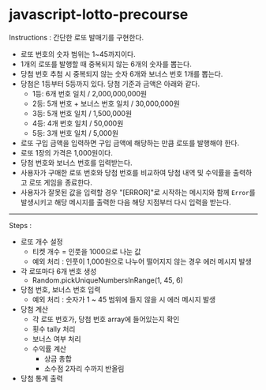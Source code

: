 # javascript-lotto-precourse

Instructions :
간단한 로또 발매기를 구현한다.

- 로또 번호의 숫자 범위는 1~45까지이다.
- 1개의 로또를 발행할 때 중복되지 않는 6개의 숫자를 뽑는다.
- 당첨 번호 추첨 시 중복되지 않는 숫자 6개와 보너스 번호 1개를 뽑는다.
- 당첨은 1등부터 5등까지 있다. 당첨 기준과 금액은 아래와 같다.
    - 1등: 6개 번호 일치 / 2,000,000,000원
    - 2등: 5개 번호 + 보너스 번호 일치 / 30,000,000원
    - 3등: 5개 번호 일치 / 1,500,000원
    - 4등: 4개 번호 일치 / 50,000원
    - 5등: 3개 번호 일치 / 5,000원
- 로또 구입 금액을 입력하면 구입 금액에 해당하는 만큼 로또를 발행해야 한다.
- 로또 1장의 가격은 1,000원이다.
- 당첨 번호와 보너스 번호를 입력받는다.
- 사용자가 구매한 로또 번호와 당첨 번호를 비교하여 당첨 내역 및 수익률을 출력하고 로또 게임을 종료한다.
- 사용자가 잘못된 값을 입력할 경우 "[ERROR]"로 시작하는 메시지와 함께 `Error`를 발생시키고 해당 메시지를 출력한 다음 해당 지점부터 다시 입력을 받는다.

---

Steps :
- 로또 개수 설정
    - 티켓 개수 = 인풋을 1000으로 나눈 값
    - 예외 처리 : 인풋이 1,000원으로 나누어 떨어지지 않는 경우 에러 메시지 발생
- 각 로또마다 6개 번호 생성
    - Random.pickUniqueNumbersInRange(1, 45, 6)
- 당첨 번호, 보너스 번호 입력
    - 예외 처리 : 숫자가 1 ~ 45 범위에 들지 않을 시 에러 메시지 발생
- 당첨 계산
    - 각 로또 번호가, 당첨 번호 array에 들어있는지 확인
    - 횟수 tally 처리
    - 보너스 여부 처리
    - 수익률 계산
        - 상금 총합
        - 소수점 2자리 수까지 반올림
- 당첨 통계 출력